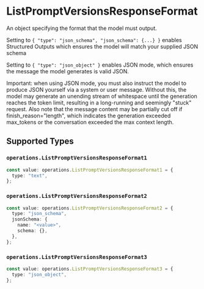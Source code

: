 # ListPromptVersionsResponseFormat

An object specifying the format that the model must output. 

 Setting to `{ "type": "json_schema", "json_schema": {...} }` enables Structured Outputs which ensures the model will match your supplied JSON schema 

 Setting to `{ "type": "json_object" }` enables JSON mode, which ensures the message the model generates is valid JSON.

Important: when using JSON mode, you must also instruct the model to produce JSON yourself via a system or user message. Without this, the model may generate an unending stream of whitespace until the generation reaches the token limit, resulting in a long-running and seemingly "stuck" request. Also note that the message content may be partially cut off if finish_reason="length", which indicates the generation exceeded max_tokens or the conversation exceeded the max context length.


## Supported Types

### `operations.ListPromptVersionsResponseFormat1`

```typescript
const value: operations.ListPromptVersionsResponseFormat1 = {
  type: "text",
};
```

### `operations.ListPromptVersionsResponseFormat2`

```typescript
const value: operations.ListPromptVersionsResponseFormat2 = {
  type: "json_schema",
  jsonSchema: {
    name: "<value>",
    schema: {},
  },
};
```

### `operations.ListPromptVersionsResponseFormat3`

```typescript
const value: operations.ListPromptVersionsResponseFormat3 = {
  type: "json_object",
};
```

